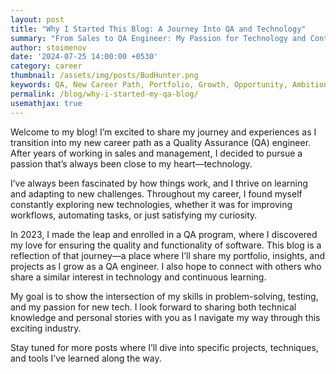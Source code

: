 ```yaml
---
layout: post
title: "Why I Started This Blog: A Journey Into QA and Technology"
summary: "From Sales to QA Engineer: My Passion for Technology and Continuous Learning"
author: stoimenov
date: '2024-07-25 14:00:00 +0530'
category: career
thumbnail: /assets/img/posts/BudHunter.png
keywords: QA, New Career Path, Portfolio, Growth, Opportunity, Ambitions, Technology, QA Projects
permalink: /blog/why-i-started-my-qa-blog/
usemathjax: true
---
```


Welcome to my blog! I’m excited to share my journey and experiences as I transition into my new career path as a Quality Assurance (QA) engineer. After years of working in sales and management, I decided to pursue a passion that’s always been close to my heart—technology. 

I’ve always been fascinated by how things work, and I thrive on learning and adapting to new challenges. Throughout my career, I found myself constantly exploring new technologies, whether it was for improving workflows, automating tasks, or just satisfying my curiosity.

In 2023, I made the leap and enrolled in a QA program, where I discovered my love for ensuring the quality and functionality of software. This blog is a reflection of that journey—a place where I’ll share my portfolio, insights, and projects as I grow as a QA engineer. I also hope to connect with others who share a similar interest in technology and continuous learning.

My goal is to show the intersection of my skills in problem-solving, testing, and my passion for new tech. I look forward to sharing both technical knowledge and personal stories with you as I navigate my way through this exciting industry.

Stay tuned for more posts where I’ll dive into specific projects, techniques, and tools I’ve learned along the way.
